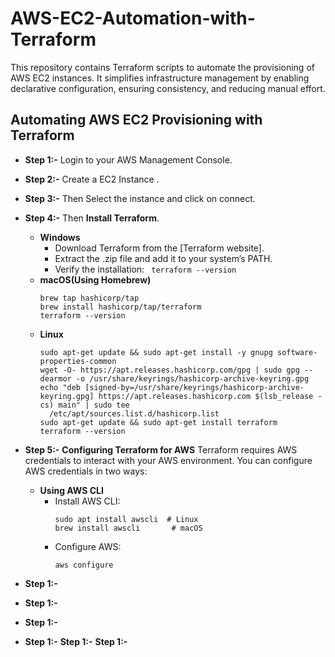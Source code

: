 # AWS-EC2-Automation-with-Terraform
This repository contains Terraform scripts to automate the provisioning of AWS EC2 instances. It simplifies infrastructure management by enabling declarative configuration, ensuring consistency, and reducing manual effort.
## Automating AWS EC2 Provisioning with Terraform
- **Step 1:-**  Login to your AWS Management Console. 
- **Step 2:-** Create a EC2 Instance  .
- **Step 3:-** Then Select  the instance and click on connect.
- **Step 4:-** Then  **Install Terraform**.
    - **Windows**
      -  Download Terraform from the [Terraform website].
      -  Extract the .zip file and add it to your system’s PATH.
      -  Verify the installation: ` terraform --version`
    - **macOS(Using Homebrew)**
        ```
        brew tap hashicorp/tap
        brew install hashicorp/tap/terraform
        terraform --version
        ```
    - **Linux**
       ```
      sudo apt-get update && sudo apt-get install -y gnupg software-properties-common
      wget -O- https://apt.releases.hashicorp.com/gpg | sudo gpg --dearmor -o /usr/share/keyrings/hashicorp-archive-keyring.gpg
      echo "deb [signed-by=/usr/share/keyrings/hashicorp-archive-keyring.gpg] https://apt.releases.hashicorp.com $(lsb_release -cs) main" | sudo tee 
         /etc/apt/sources.list.d/hashicorp.list
      sudo apt-get update && sudo apt-get install terraform
      terraform --version
       ```
          
- **Step 5:-** **Configuring Terraform for AWS**
  Terraform requires AWS credentials to interact with your AWS environment. 
  You can configure AWS credentials in two ways:
  - **Using AWS CLI**
     - Install AWS CLI:
       ```
       sudo apt install awscli  # Linux
       brew install awscli       # macOS
       ```
    - Configure AWS:
      ```
      aws configure
      ```
- **Step 1:-**
- **Step 1:-**
- **Step 1:-**
- **Step 1:-**
**Step 1:-**
**Step 1:-**


